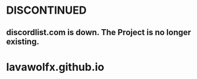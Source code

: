 # DISCONTINUED

## discordlist.com is down. The Project is no longer existing.


# lavawolfx.github.io
